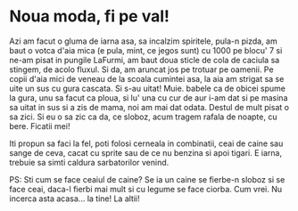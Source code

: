 # Noua moda, fi pe val!

Azi am facut o gluma de iarna asa, sa incalzim spiritele, pula-n pizda, am baut o votca d'aia mica (e pula, mint, ce jegos sunt) cu 1000 pe blocu' 7 si ne-am pisat in pungile LaFurmi, am baut doua sticle de cola de caciula sa stingem, de acolo fluxul. Si da, am aruncat jos pe trotuar pe oamenii. Pe copii d'aia mici de veneau de la scoala cumintei asa, la aia am strigat sa se uite un sus cu gura cascata. Si s-au uitat! Muie. babele ca de obicei spume la gura, unu sa facut ca ploua, si lu' una cu cur de aur i-am dat si pe masina sa uitat in sus si a zis de mama, noi am mai dat odata. Destul de mult pisat o sa zici. Si eu o sa zic ca da, ce sloboz, acum tragem rafala de noapte, cu bere. Ficatii mei!

Iti propun sa faci la fel, poti folosi cerneala in combinatii, ceai de caine sau sange de ceva, cacat cu sprite sau de ce nu benzina si apoi tigari. E iarna, trebuie sa simti caldura sarbatorilor venind.

PS: Sti cum se face ceaiul de caine? Se ia un caine se fierbe-n sloboz si se face ceai, daca-l fierbi mai mult si cu legume se face ciorba. Cum vrei. Nu incerca asta acasa... la tine! La altii!